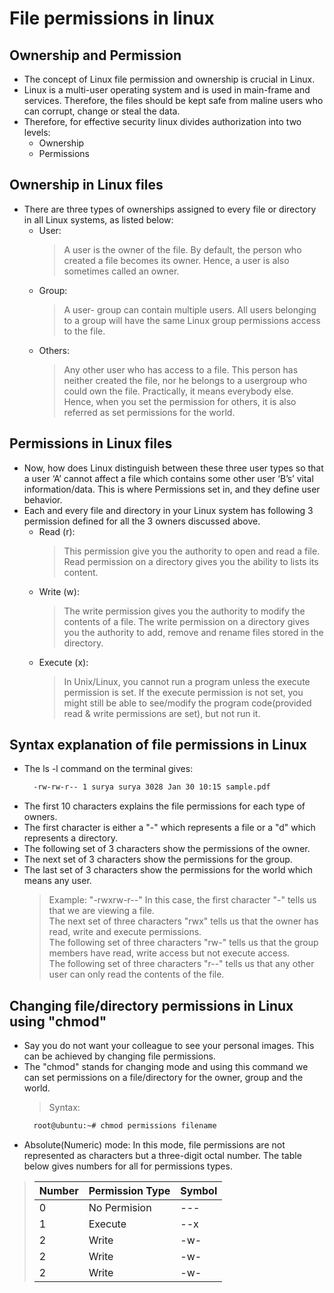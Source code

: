 # File permissions in linux


## Ownership and Permission

- The concept of Linux file permission and ownership is crucial in Linux.
- Linux is a multi-user operating system and is used in main-frame and services. Therefore, the files should be kept safe from maline users who can corrupt, change or steal the data.  
- Therefore, for effective security linux divides authorization into two levels: 
  - Ownership
  - Permissions


## Ownership in Linux files

- There are three types of ownerships assigned to every file or directory in all Linux systems, as listed below:
  - User:
    > A user is the owner of the file. By default, the person who created a file becomes its owner. Hence, a user is also sometimes called an owner.
  - Group:
    > A user- group can contain multiple users. All users belonging to a group will have the same Linux group permissions access to the file.
  - Others:
    > Any other user who has access to a file. This person has neither created the file, nor he belongs to a usergroup who could own the file. Practically, it means everybody else. Hence, when you set the permission for others, it is also referred as set permissions for the world.


## Permissions in Linux files

- Now, how does Linux distinguish between these three user types so that a user ‘A’ cannot affect a file which contains some other user ‘B’s’ vital information/data. This is where Permissions set in, and they define user behavior.
- Each and every file and directory in your Linux system has following 3 permission defined for all the 3 owners discussed above.
  - Read (r): 
    > This permission give you the authority to open and read a file. Read permission on a directory gives you the ability to lists its content.
  - Write (w):
    > The write permission gives you the authority to modify the contents of a file. The write permission on a directory gives you the authority to add, remove and rename files stored in the directory. 
  - Execute (x):
    > In Unix/Linux, you cannot run a program unless the execute permission is set. If the execute permission is not set, you might still be able to see/modify the program code(provided read & write permissions are set), but not run it.


## 	Syntax explanation of file permissions in Linux

- The ls -l command on the terminal gives:
  ```bash 
    -rw-rw-r-- 1 surya surya 3028 Jan 30 10:15 sample.pdf
  ```
- The first 10 characters explains the file permissions for each type of owners. 
- The first character is either a "-" which represents a file or a "d" which represents a directory.
- The following set of 3 characters show the permissions of the owner.
- The next set of 3 characters show the permissions for the group.
- The last set of 3 characters show the permissions for the world which means any user.
  > Example:
    > "-rwxrw-r--"
    > In this case, the first character "-" tells us that we are viewing a file.  
    > The next set of three characters "rwx" tells us that the owner has read, write and execute permissions.  
    > The following set of three characters "rw-" tells us that the group members have read, write access but not execute access.  
    > The following set of three characters "r--" tells us that any other user can only read the contents of the file.



## Changing file/directory permissions in Linux using "chmod"

- Say you do not want your colleague to see your personal images. This can be achieved by changing file permissions.
- The "chmod" stands for changing mode and using this command we can set permissions on a file/directory for the owner, group and the world.
  > Syntax:
    ```bash
      root@ubuntu:~# chmod permissions filename 
    ```
- Absolute(Numeric) mode: In this mode, file permissions are not represented as characters but a three-digit octal number. The table below gives numbers for all for permissions types.
>    | Number    | Permission Type   | Symbol  |
>    | --------  | ----------------- | ------- |
>    | 0         | No Permision      | ---     |
>    | 1         | Execute           | --x     |
>    | 2         | Write             | -w-     |
>    | 2         | Write             | -w-     |
>    | 2         | Write             | -w-     |
	






